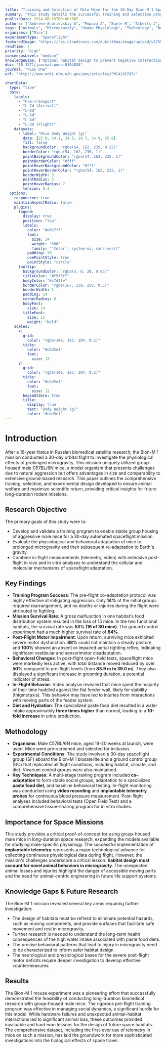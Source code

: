 ```yaml
---
title: "Training and Selection of Male Mice for the 30-Day Bion-M 1 Space Mission"
summary: "This study details the successful training and selection program for group-housed male mice for the 30-day Bion-M 1 biosatellite mission. While the training effectively mitigated aggression, significant animal loss due to a hardware malfunction and microgravity-related behaviors highlighted critical needs for future habitat design."
publishDate: 2014-08-18T00:00:00Z
authors: ["Andreev-Andrievskiy A", "Popova A", "Boyle R", "Alberts J", "Shenkman B", "Vinogradova O", "Dolgov O", "Anokhin K", "Tsvirkun D", "Soldatov P", "Nemirovskaya T", "Ilyin E", "Sychev V"]
tags: ["Animals", "Microgravity", "Human Physiology", "Technology", "Neurology"]
organisms: ["Mice"]
experimentType: "Spaceflight"
featuredImage: "https://res.cloudinary.com/dukrtt0na/image/upload/v1759678734/dhph3s8yfti0vziin84x.jpg"
readTime: 4
priority: "high"
consensusLevel: "medium"
knowledgeGaps: ["Optimal habitat design to prevent negative interactions with hardware in microgravity", "Long-term physiological effects of high water intake from specialized paste food diets", "Specific behavioral adaptations of mice to microgravity that lead to injury", "Mechanisms underlying post-flight sensorimotor and vestibular impairments"]
doi: "10.1371/journal.pone.0104830"
journal: "PLoS One"
url: "https://www.ncbi.nlm.nih.gov/pmc/articles/PMC4136787/"

chartData:
  type: "line"
  data:
    labels:
      - "Pre-Transport"
      - "L-7d (Arrival)"
      - "L-6d"
      - "L-5d"
      - "L-4d"
      - "L-3d (Flight)"
    datasets:
      - label: "Mice Body Weight (g)"
        data: [25.0, 24.1, 24.5, 24.7, 24.9, 25.0]
        fill: false
        backgroundColor: "rgba(54, 162, 235, 0.25)"
        borderColor: "rgba(54, 162, 235, 1)"
        pointBackgroundColor: "rgba(54, 162, 235, 1)"
        pointBorderColor: "#fff"
        pointHoverBackgroundColor: "#fff"
        pointHoverBorderColor: "rgba(54, 162, 235, 1)"
        borderWidth: 3
        pointRadius: 5
        pointHoverRadius: 7
        tension: 0.4
  options:
    responsive: true
    maintainAspectRatio: false
    plugins:
      legend:
        display: true
        position: "top"
        labels:
          color: "#e0e7ff"
          font:
            size: 14
            weight: "600"
            family: "'Inter', system-ui, sans-serif"
          padding: 20
          usePointStyle: true
          pointStyle: "circle"
      tooltip:
        backgroundColor: "rgba(5, 8, 20, 0.95)"
        titleColor: "#f5f3ff"
        bodyColor: "#c7d2fe"
        borderColor: "rgba(167, 139, 250, 0.5)"
        borderWidth: 1
        padding: 14
        cornerRadius: 8
        bodyFont:
          size: 14
        titleFont:
          size: 15
          weight: "bold"
    scales:
      x:
        grid:
          color: "rgba(148, 163, 184, 0.2)"
        ticks:
          color: "#cbd5e1"
          font:
            size: 12
      y:
        grid:
          color: "rgba(148, 163, 184, 0.2)"
        ticks:
          color: "#cbd5e1"
          font:
            size: 12
        beginAtZero: true
        title:
          display: true
          text: "Body Weight (g)"
          color: "#cbd5e1"
---
```

# Introduction
After a 16-year hiatus in Russian biomedical satellite research, the Bion-M 1 mission conducted a 30-day orbital flight to investigate the physiological effects of prolonged microgravity. This mission uniquely utilized group-housed male C57BL/6N mice, a model organism that presents challenges due to natural aggression but offers advantages in size and comparability to extensive ground-based research. This paper outlines the comprehensive training, selection, and experimental design developed to ensure animal welfare and maximize scientific return, providing critical insights for future long-duration rodent missions.

## Research Objective
The primary goals of this study were to:
- Develop and validate a training program to enable stable group housing of aggressive male mice for a 30-day automated spaceflight mission.
- Evaluate the physiological and behavioral adaptation of mice to prolonged microgravity and their subsequent re-adaptation to Earth's gravity.
- Combine in-flight measurements (telemetry, video) with extensive post-flight in vivo and in vitro analyses to understand the cellular and molecular mechanisms of spaceflight adaptation.

## Key Findings
- **Training Program Success**: The pre-flight co-adaptation protocol was highly effective at mitigating aggression. Only **14%** of the initial groups required rearrangement, and no deaths or injuries during the flight were attributed to fighting.
- **Mission Survival Rate**: A gross malfunction in one habitat's food distribution system resulted in the loss of 15 mice. In the two functional habitats, the survival rate was **53% (16 of 30 mice)**. The ground control experiment had a much higher survival rate of **84%**.
- **Post-Flight Motor Impairment**: Upon return, surviving mice exhibited severe motor dysfunction. **88%** could not maintain a steady posture, and **100%** showed an absent or impaired aerial righting reflex, indicating significant vestibular and sensorimotor disadaptation.
- **Behavioral Changes**: In post-flight open-field tests, spaceflight mice were markedly less active, with total distance moved reduced by over **50%** compared to pre-flight levels (from **83.9 m to 39.0 m**). They also displayed a significant increase in grooming duration, a potential indicator of stress.
- **In-Flight Behavior**: Video analysis revealed that mice spent the majority of their time huddled against the flat feeder wall, likely for stability (thigmotaxis). This behavior may have led to injuries from interactions with moving parts of the feeder system.
- **Diet and Hydration**: The specialized paste food diet resulted in a water intake approximately **three times higher** than normal, leading to a **10-fold increase** in urine production.

## Methodology
- **Organisms**: Male C57BL/6N mice, aged 19-20 weeks at launch, were used. Mice were pre-screened and selected for inclusion.
- **Experimental Conditions**: The study involved a 30-day spaceflight group (SF) aboard the Bion-M 1 biosatellite and a ground control group (GC) that replicated all flight conditions, including habitat, climate, and diet. Vivarium control groups were also maintained.
- **Key Techniques**: A multi-stage training program included **co-adaptation** to form stable social groups, adaptation to a specialized **paste food diet**, and baseline behavioral testing. In-flight monitoring was conducted using **video recording** and **implantable telemetry probes** for continuous blood pressure measurement. Post-flight analyses included behavioral tests (Open Field Test) and a comprehensive tissue-sharing program for in vitro studies.

## Importance for Space Missions
This study provides a critical proof-of-concept for using group-housed male mice in long-duration space research, expanding the models available for studying male-specific physiology. The successful implementation of **implantable telemetry** represents a major technological advance for collecting continuous physiological data during flight. However, the mission's challenges underscore a critical lesson: **habitat design must account for novel animal behaviors in microgravity**. The unexpected animal losses and injuries highlight the danger of accessible moving parts and the need for animal-centric engineering in future life support systems.

## Knowledge Gaps & Future Research
The Bion-M 1 mission revealed several key areas requiring further investigation:
- The design of habitats must be refined to eliminate potential hazards, such as moving components, and provide surfaces that facilitate safe movement and rest in microgravity.
- Further research is needed to understand the long-term health consequences of the high water intake associated with paste food diets.
- The precise behavioral patterns that lead to injury in microgravity need to be characterized to inform safer habitat design.
- The neurological and physiological bases for the severe post-flight motor deficits require deeper investigation to develop effective countermeasures.

## Results
The Bion-M 1 mouse experiment was a pioneering effort that successfully demonstrated the feasibility of conducting long-duration biomedical research with group-housed male mice. The rigorous pre-flight training program was effective in managing social dynamics, a significant hurdle for this model. While hardware failures and unexpected animal-habitat interactions led to significant animal loss, these outcomes provided invaluable and hard-won lessons for the design of future space habitats. The comprehensive dataset, including the first-ever use of telemetry in mice on such a mission, has laid the groundwork for more sophisticated investigations into the biological effects of space travel.
